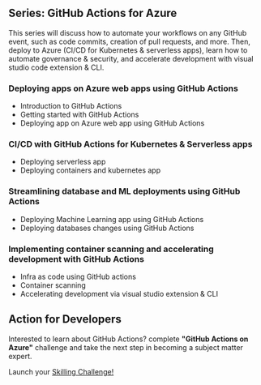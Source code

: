 ## Series: GitHub Actions for Azure

This series will discuss how to automate your workflows on any GitHub event, such as code commits, creation of pull requests, and more. Then, deploy to Azure (CI/CD for Kubernetes & serverless apps), learn how to automate governance & security, and accelerate development with visual studio code extension & CLI.

### Deploying apps on Azure web apps using GitHub Actions

* Introduction to GitHub Actions
* Getting started with GitHub Actions
* Deploying app on Azure web app using GitHub Actions

### CI/CD with GitHub Actions for Kubernetes & Serverless apps

* Deploying serverless app 
* Deploying containers and kubernetes app

### Streamlining database and ML deployments using GitHub Actions

* Deploying Machine Learning app using GitHub Actions 
* Deploying databases changes using GitHub Actions 

### Implementing container scanning and accelerating development with GitHub Actions

* Infra as code using GitHub actions
* Container scanning
* Accelerating development via visual studio extension & CLI

## Action for Developers

Interested to learn about GitHub Actions? complete **"GitHub Actions on Azure"** challenge and take the next step in becoming a subject matter expert.

Launch your [Skilling Challenge!](https://docs.microsoft.com/en-us/users/viveksridhar-6316/collections/d3qhe4eqwrqw5)







